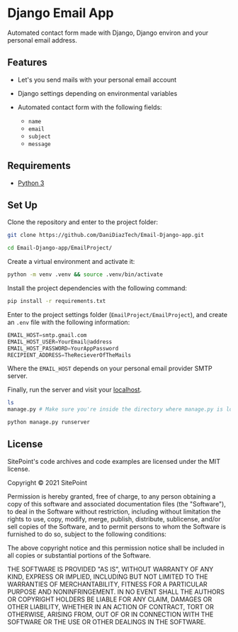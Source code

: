 # Django Email App

Automated contact form made with Django, Django environ and your personal email address.

## Features

- Let's you send mails with your personal email account

- Django settings depending on environmental variables

- Automated contact form with the following fields:
  - `name`
  - `email`
  - `subject`
  - `message`

## Requirements

- [Python 3](https://www.python.org/downloads/)

## Set Up

Clone the repository and enter to the project folder:

```bash
git clone https://github.com/DaniDiazTech/Email-Django-app.git

cd Email-Django-app/EmailProject/
```

Create a virtual environment and activate it:

```bash
python -m venv .venv && source .venv/bin/activate
```

Install the project dependencies with the following command:

```bash
pip install -r requirements.txt
```

Enter to the project settings folder (`EmailProject/EmailProject`), and create an `.env` file with the following information:

```python
EMAIL_HOST=smtp.gmail.com
EMAIL_HOST_USER=YourEmail@address
EMAIL_HOST_PASSWORD=YourAppPassword
RECIPIENT_ADDRESS=TheRecieverOfTheMails
```

Where the `EMAIL_HOST` depends on your personal email provider SMTP server.

Finally, run the server and visit your [localhost](http://localhost:8000).

```bash
ls
manage.py # Make sure you're inside the directory where manage.py is located

python manage.py runserver
```

## License

SitePoint's code archives and code examples are licensed under the MIT license.

Copyright © 2021 SitePoint

Permission is hereby granted, free of charge, to any person obtaining a copy of this software and associated documentation files (the "Software"), to deal in the Software without restriction, including without limitation the rights to use, copy, modify, merge, publish, distribute, sublicense, and/or sell copies of the Software, and to permit persons to whom the Software is furnished to do so, subject to the following conditions:

The above copyright notice and this permission notice shall be included in all copies or substantial portions of the Software.

THE SOFTWARE IS PROVIDED "AS IS", WITHOUT WARRANTY OF ANY KIND, EXPRESS OR IMPLIED, INCLUDING BUT NOT LIMITED TO THE WARRANTIES OF MERCHANTABILITY, FITNESS FOR A PARTICULAR PURPOSE AND NONINFRINGEMENT. IN NO EVENT SHALL THE AUTHORS OR COPYRIGHT HOLDERS BE LIABLE FOR ANY CLAIM, DAMAGES OR OTHER LIABILITY, WHETHER IN AN ACTION OF CONTRACT, TORT OR OTHERWISE, ARISING FROM, OUT OF OR IN CONNECTION WITH THE SOFTWARE OR THE USE OR OTHER DEALINGS IN THE SOFTWARE.
